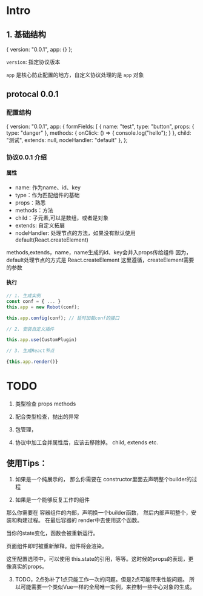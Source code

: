 # Intro

## 1. 基础结构
  {
    version: "0.0.1",
    app: {}
  };

  `version`: 指定协议版本
  
  `app` 是核心防止配置的地方，自定义协议处理的是 `app` 对象


## protocal 0.0.1

### 配置结构
{
    version: "0.0.1",
    app: {
      formFields: [
        {
          name: "test",
          type: "button",
          props: {
            type: "danger"
          },
          methods: {
            onClick: () => {
              console.log("hello");
            }
          },
          child: "测试",
          extends: null,
          nodeHandler: "default"
        },
};

### 协议0.0.1 介绍


#### 属性

* name: 作为name、id、key
* type：作为匹配组件的基础
* props：熟悉
* methods：方法
* child：子元素,可以是数组，或者是对象
* extends: 自定义拓展
* nodeHandler: 处理节点的方法，如果没有默认使用default(React.createElement)

methods,extends，name，name生成的id、key会并入props传给组件
因为，default处理节点的方式是 React.createElement
这里遵循，createElement需要的参数

#### 执行

```javascript
// 1. 生成实例
const conf = { ... }
this.app = new Robot(conf); 

this.app.config(conf); // 延时加载conf的接口

// 2. 安装自定义插件

this.app.use(CustomPlugin)

// 3. 生成React节点

{this.app.render()}

```
# TODO

1. 类型检查
  props
  methods

2. 配合类型检查，抛出的异常

3. 包管理，

4. 协议中加工合并属性后，应该去移除掉。
  child, extends etc.


## 使用Tips：

1. 如果是一个纯展示的，
那么你需要在 constructor里面去声明整个builder的过程

2. 如果是一个能够反复工作的组件

那么你需要在 容器组件的内部，声明换一个builder函数，
然后内部声明整个，安装和构建过程。
在最后容器的 render中去使用这个函数。

当你的state变化，函数会被重新运行。

页面组件即时被重新解释。组件将会渲染。

这里配置选项中，可以使用 this.state的引用，等等。这时候的props的表现，更像真实的props。


3. TODO，2点弥补了1点只能工作一次的问题。但是2点可能带来性能问题。
所以可能需要一个类似Vue一样的全局唯一实例，来控制一些中心对象的生成。
